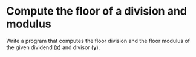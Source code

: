 # Compute the floor of a division and modulus
Write a program that computes the floor division and the floor modulus of the given dividend (**x**) and divisor (**y**).